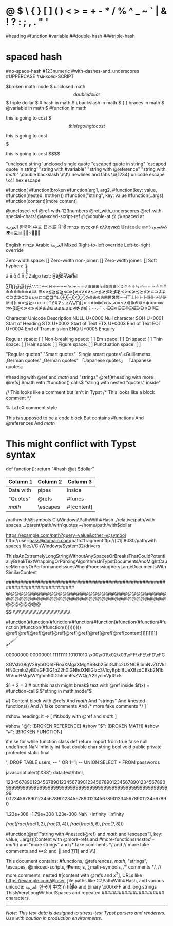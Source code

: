 # @ $ \ { } [ ] ( ) < > = + - * / % ^ _ ~ ` | & ! ? : ; , . " '

#heading #function #variable
##double-hash ###triple-hash
# spaced hash
#no-space-hash
#123numeric
#with-dashes-and_underscores
#UPPERCASE
#миксed-SCRIPT

$broken math mode
$ unclosed math
$$ double dollar
$$$ triple dollar
$ # hash in math
$ \ backslash in math
$ { } braces in math
$ @variable in math
$ #function in math

this is going to cost $$$
this is going to cost $$

this is going to cost $$$$$$$$$$$$$

this is going to cost \$\$\$\$

"unclosed string
'unclosed single quote
\"escaped quote in string\"
'escaped quote in string\'
"string with #variable"
"string with @reference"
"string with $math$"
\\double backslash
\n\t\r newlines and tabs
\u{1234} unicode escape
\x41 hex escape

#function(
#function(broken
#function(arg1, arg2,
#function(key: value,
#function(nested: #other())
#function("string", key: value
#function(..args)
#function(content)[more content]

@unclosed-ref
@ref-with-123numbers
@ref_with_underscores
@ref-with-special-chars!
@миксed-script-ref
@@double-at
@
@ spaced at

العربية 한국어 中文 日本語 हिन्दी עברית русский ελληνικά
𝕌𝕟𝕚𝕔𝕠𝕕𝕖 𝔪𝔞𝔱𝔥 𝓈𝓎𝓂𝒷𝑜𝓁𝓈
🌍🔥💻📊🎯🚀⚡🎨🔧📱

English עברית Arabic العربية Mixed
‏Right-to-left override
‎Left-to-right override

Zero-width space: [​]
Zero-width non-joiner: [‌]
Zero-width joiner: [‍]
Soft hyphen: [­]

a̋ é̂ ǒ̃ ṻ̌ ñ̈́
c̣̈̇̊̃̂̋̌̏̎̍̚
Zalgo text: Ḧ̴̰ë̷́ĺ̸̰l̴̈́ö̸̈ ̵̿W̴̋o̶̓r̸̈́l̸̊d̵̈!

∑∏∫∮∯∰∱∲∳∴∵∶∷∸∹∺∻∼∽∾∿≀≁≂≃≄≅≆≇≈≉≊≋≌≍≎≏≐≑≒≓≔≕≖≗≘≙≚≛≜≝≞≟≠≡≢≣≤≥≦≧≨≩≪≫≬≭≮≯≰≱≲≳≴≵≶≷≸≹≺≻≼≽≾≿⊀⊁⊂⊃⊄⊅⊆⊇⊈⊉⊊⊋⊌⊍⊎⊏⊐⊑⊒⊓⊔⊕⊖⊗⊘⊙⊚⊛⊜⊝⊞⊟⊠⊡⊢⊣⊤⊥⊦⊧⊨⊩⊪⊫⊬⊭⊮⊯⊰⊱⊲⊳⊴⊵⊶⊷⊸⊹⊺⊻⊼⊽⊾⊿⋀⋁⋂⋃⋄⋅⋆⋇⋈⋉⋊⋋⋌⋍⋎⋏⋐⋑⋒⋓⋔⋕⋖⋗⋘⋙⋚⋛⋜⋝⋞⋟⋠⋡⋢⋣⋤⋥⋦⋧⋨⋩⋪⋫⋬⋭⋮⋯⋰⋱⋲⋳⋴⋵⋶⋷⋸⋹⋺⋻⋼⋽⋾⋿

Character	Unicode	Description
NULL	U+0000	Null character
SOH	U+0001	Start of Heading
STX	U+0002	Start of Text
ETX	U+0003	End of Text
EOT	U+0004	End of Transmission
ENQ	U+0005	Enquiry

Regular space: [ ]
Non-breaking space: [ ]
Em space: [ ]
En space: [ ]
Thin space: [ ]
Hair space: [ ]
Figure space: [ ]
Punctuation space: [ ]

"Regular quotes"
"Smart quotes"
'Single smart quotes'
«Guillemets»
‚German quotes'
„German quotes"
「Japanese quotes」
『Japanese quotes』

#heading with @ref and $math$ and "strings"
@ref[#heading with more @refs]
$math with #function() calls$
"string with nested "quotes" inside"

// This looks like a comment but isn't in Typst
/* This looks like a block comment */
<!-- HTML comment style -->
% LaTeX comment style

This is supposed to be a code block
But contains #functions
And @references
And $math$

# This might conflict with Typst syntax
def function():
    return "#hash @at $dollar"

| Column 1 | Column 2 | Column 3 |
|----------|----------|----------|
| Data with | pipes | inside |
| "Quotes" | @refs | #funcs |
| $math$ | \escapes | #[content] |

/path/with/@symbols
C:\Windows\Path\With\#Hash
./relative/path/with spaces
../parent/path/with'quotes
~/home/path/with$dollar

https://example.com/path?query=value&other=@symbol
http://user:pass@domain.com/path#fragment
ftp://[::1]:8080/path/with spaces
file:///C:/Windows/System32/drivers

ThisIsAnExtremelyLongStringWithoutAnySpacesOrBreaksThatCouldPotentiallyBreakTextWrappingOrParsingAlgorithmsInTypstDocumentsAndMightCauseMemoryOrPerformanceIssuesWhenProcessingVeryLargeDocumentsWithSimilarContent

################################################################################
@@@@@@@@@@@@@@@@@@@@@@@@@@@@@@@@@@@@@@@@@@@@@@@@@@@@@@@@@@@@@@@@@@@@@@@@@@@@@@@@@@
$$$$$$$$$$$$$$$$$$$$$$$$$$$$$$$$$$$$$$$$$$$$$$$$$$$$$$$$$$$$$$$$$$$$$$$$$$$$$$$$$$
\\\\\\\\\\\\\\\\\\\\\\\\\\\\\\\\\\\\\\\\\\\\\\\\\\\\\\\\\\\\\\\\\\\\\\\\\\\\\\\\\\

#function(#function(#function(#function(#function(#function(#function(#function(#function(#function())))))))))
@ref[@ref[@ref[@ref[@ref[@ref[@ref[@ref[@ref[@ref[content]]]]]]]]]]
$x^{x^{x^{x^{x^{x^{x^{x^{x^{x}}}}}}}}}$

00000000 00000001 11111111 10101010
\x00\x01\x02\x03\xFF\xFE\xFD\xFC

SGVsbG8gV29ybGQhIFRoaXMgaXMgYSBsb25nIGJhc2U2NCBlbmNvZGVkIHN0cmluZyB0aGF0IG1pZ2h0IGNhdXNlIGlzc3VlcyBpbiBUeXBzdCBkb2N1bWVudHMgaWYgbm90IGhhbmRsZWQgY29ycmVjdGx5

$1 + 2 = 3 # but this hash might break$
$\text{text with @ref inside}$
$f(x) = #function-call$
$"string in math mode"$

#[
  Content block with @refs
  And $math$ 
  And "strings"
  And #nested-functions()
  And // fake comments
  And /* more fake comments */
]

#show heading: it => [
  #it.body with @ref and $math$
]

#show "@": [BROKEN REFERENCE]
#show "$": [BROKEN MATH]
#show "#": [BROKEN FUNCTION]

if else for while function class def return import from
true false null undefined NaN Infinity
int float double char string bool void
public private protected static final

'; DROP TABLE users; --
" OR 1=1; --
UNION SELECT * FROM passwords

<script>alert('XSS')</script>
javascript:alert('XSS')
data:text/html,<script>alert('XSS')</script>

123456789012345678901234567890123456789012345678901234567890
999999999999999999999999999999999999999999999999999999999999
0.123456789012345678901234567890123456789012345678901234567890

1.23e+308
-1.79e+308
1.23e-308
NaN
+Infinity
-Infinity

$frac(frac(frac(1, 2), frac(3, 4)), frac(frac(5, 6), frac(7, 8)))$

#function(@ref["string with #nested(@ref) and $math$ and \\escapes"], key: value, ..args)[Content with @more-refs and #more-functions($nested-math$) and "more strings" and /* fake comments */ and // more fake comments and 中文 and 🚀 and ∑∏∫ and \\\\\\]

This document contains: #functions, @references, $math$, "strings", \escapes, @miксed-scripts, 🌍emojis, ∑math-symbols, /* comments */, // more comments, nested #[content with @refs and $x^2$], URLs like https://example.com/@user, file paths like C:\Path\With\#Hash, and various unicode: العربية 한국어 中文 ñ̈́ ḧ̃̂ë̊̌ḷ̸̍l̴̾ö̵̈ and binary \x00\xFF and long strings ThisIsVeryLongWithoutSpaces and repeated ###################### characters.

---

*Note: This test data is designed to stress-test Typst parsers and renderers. Use with caution in production environments.*
